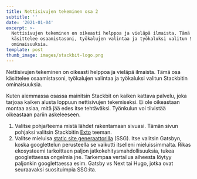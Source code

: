 ```yaml
---
title: Nettisivujen tekeminen osa 2
subtitle: ''
date: '2021-01-04'
excerpt: >-
  Nettisivujen tekeminen on oikeasti helppoa ja vieläpä ilmaista. Tämä osa
  käsittelee osaamistasoni, työkalujen valintaa ja työkaluksi valitun Stackbitin
  ominaisuuksia.
template: post
thumb_image: images/stackbit-logo.png
---
```

Nettisivujen tekeminen on oikeasti helppoa ja vieläpä ilmaista. Tämä osa käsittelee osaamistasoni, työkalujen valintaa ja työkaluksi valitun Stackbitin ominaisuuksia.


Kuten aiemmassa osassa mainitsin Stackbit on kaiken kattava palvelu, joka tarjoaa kaiken alusta loppuun nettisivujen tekemiseksi. Ei ole oikeastaan montaa asiaa, mitä jää edes itse tehtäväksi. Työnkulun voi tiivistää oikeastaan pariin askeleeseen.

1. Valitse pohja/teema mistä lähdet rakentamaan sivuasi. Tämän sivun pohjaksi valitsin Stackbitin [Exto](https://themes.stackbit.com/demos/exto/) teeman.
2. Valitse mieluisa [static site generaattorilla](https://www.netlify.com/blog/2020/04/14/what-is-a-static-site-generator-and-3-ways-to-find-the-best-one/) (SSG). Itse valitsin Gatsbyn, koska googlettelun perusteella se vaikutti itselleni mieluissimmalta. Rikas ekosysteemi tarkoittaen paljon jatkokehitysmahdollisuuksia, tukea googlettaessa ongelmia jne. Tarkempaa vertailua aiheesta löytyy paljonkin googlettaessa esim. Gatsby vs Next tai Hugo, jotka ovat seuraavaksi suosituimpia SSG:ita.